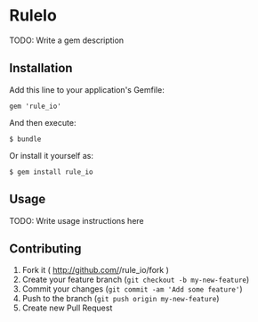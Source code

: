 # RuleIo

TODO: Write a gem description

## Installation

Add this line to your application's Gemfile:

    gem 'rule_io'

And then execute:

    $ bundle

Or install it yourself as:

    $ gem install rule_io

## Usage

TODO: Write usage instructions here

## Contributing

1. Fork it ( http://github.com/<my-github-username>/rule_io/fork )
2. Create your feature branch (`git checkout -b my-new-feature`)
3. Commit your changes (`git commit -am 'Add some feature'`)
4. Push to the branch (`git push origin my-new-feature`)
5. Create new Pull Request
